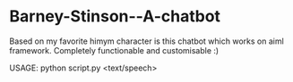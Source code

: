 # Barney-Stinson--A-chatbot
Based on my favorite himym character is this chatbot which works on aiml framework. 
Completely functionable and customisable :)

USAGE:
python script.py <text/speech>

